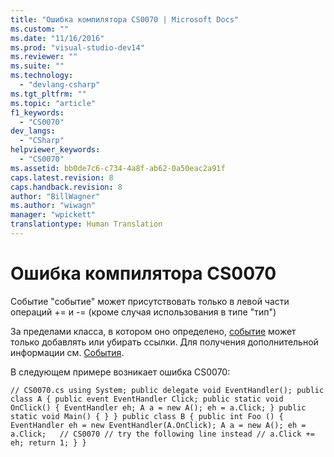 ```yaml
---
title: "Ошибка компилятора CS0070 | Microsoft Docs"
ms.custom: ""
ms.date: "11/16/2016"
ms.prod: "visual-studio-dev14"
ms.reviewer: ""
ms.suite: ""
ms.technology: 
  - "devlang-csharp"
ms.tgt_pltfrm: ""
ms.topic: "article"
f1_keywords: 
  - "CS0070"
dev_langs: 
  - "CSharp"
helpviewer_keywords: 
  - "CS0070"
ms.assetid: bb0de7c6-c734-4a8f-ab62-0a50eac2a91f
caps.latest.revision: 8
caps.handback.revision: 8
author: "BillWagner"
ms.author: "wiwagn"
manager: "wpickett"
translationtype: Human Translation
---
```

# Ошибка компилятора CS0070
Событие "событие" может присутствовать только в левой части операций \+\= и \-\= \(кроме случая использования в типе "тип"\)  
  
 За пределами класса, в котором оно определено, [событие](../../csharp/language-reference/keywords/event.md) может только добавлять или убирать ссылки. Для получения дополнительной информации см. [События](../../csharp/programming-guide/events/index.md).  
  
 В следующем примере возникает ошибка CS0070:  
  
```  
// CS0070.cs using System; public delegate void EventHandler(); public class A { public event EventHandler Click; public static void OnClick() { EventHandler eh; A a = new A(); eh = a.Click; } public static void Main() { } } public class B { public int Foo () { EventHandler eh = new EventHandler(A.OnClick); A a = new A(); eh = a.Click;   // CS0070 // try the following line instead // a.Click += eh; return 1; } }  
```